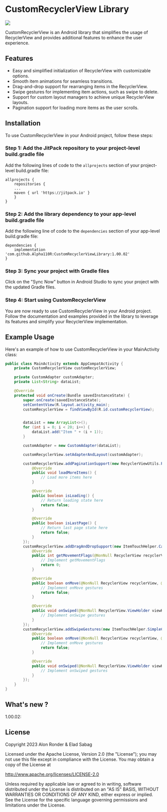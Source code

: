 # CustomRecyclerView Library

[![](https://jitpack.io/v/Alpha110R/CustomRecyclerViewLibrary.svg)](https://jitpack.io/#Alpha110R/CustomRecyclerViewLibrary)

CustomRecyclerView is an Android library that simplifies the usage of RecyclerView and provides additional features to enhance the user experience.

## Features

- Easy and simplified initialization of RecyclerView with customizable options.
- Smooth item animations for seamless transitions.
- Drag-and-drop support for rearranging items in the RecyclerView.
- Swipe gestures for implementing item actions, such as swipe to delete.
- Support for custom layout managers to achieve unique RecyclerView layouts.
- Pagination support for loading more items as the user scrolls.

## Installation

To use CustomRecyclerView in your Android project, follow these steps:

### Step 1: Add the JitPack repository to your project-level build.gradle file

Add the following lines of code to the `allprojects` section of your project-level build.gradle file:

```
allprojects {
    repositories {
    ...
    maven { url 'https://jitpack.io' }
    }
}
```

### Step 2: Add the library dependency to your app-level build.gradle file

Add the following line of code to the `dependencies` section of your app-level build.gradle file:

```
dependencies {
    implementation 'com.github.Alpha110R:CustomRecyclerViewLibrary:1.00.02'
}
```

### Step 3: Sync your project with Gradle files

Click on the "Sync Now" button in Android Studio to sync your project with the updated Gradle files.

### Step 4: Start using CustomRecyclerView

You are now ready to use CustomRecyclerView in your Android project. Follow the documentation and examples provided in the library to leverage its features and simplify your RecyclerView implementation.

## Example Usage

Here's an example of how to use CustomRecyclerView in your MainActivity class:

```java
public class MainActivity extends AppCompatActivity {
    private CustomRecyclerView customRecyclerView;

    private CustomAdapter customAdapter;
    private List<String> dataList;

    @Override
    protected void onCreate(Bundle savedInstanceState) {
        super.onCreate(savedInstanceState);
        setContentView(R.layout.activity_main);
        customRecyclerView = findViewById(R.id.customRecyclerView);


        dataList = new ArrayList<>();
        for (int i = 0; i < 20; i++) {
            dataList.add("Item " + (i + 1));
        }

        customAdapter = new CustomAdapter(dataList);

        customRecyclerView.setAdapterAndLayout(customAdapter);

        customRecyclerView.addPaginationSupport(new RecyclerViewUtils.PaginationListener() {
            @Override
            public void loadMoreItems() {
                // Load more items here
            }

            @Override
            public boolean isLoading() {
                // Return loading state here
                return false;
            }

            @Override
            public boolean isLastPage() {
                // Return last page state here
                return false;
            }
        });
        customRecyclerView.addDragAndDropSupport(new ItemTouchHelper.Callback() {
            @Override
            public int getMovementFlags(@NonNull RecyclerView recyclerView, @NonNull RecyclerView.ViewHolder viewHolder) {
                // Implement getMovementFlags
                return 0;
            }

            @Override
            public boolean onMove(@NonNull RecyclerView recyclerView, @NonNull RecyclerView.ViewHolder viewHolder, @NonNull                 RecyclerView.ViewHolder target) {
                // Implement onMove gestures
                return false;
            }

            @Override
            public void onSwiped(@NonNull RecyclerView.ViewHolder viewHolder, int direction) {
                // Implement onSwipe gestures
            }
        });
        customRecyclerView.addSwipeGestures(new ItemTouchHelper.SimpleCallback(0, ItemTouchHelper.LEFT | ItemTouchHelper.RIGHT) {
            @Override
            public boolean onMove(@NonNull RecyclerView recyclerView, @NonNull RecyclerView.ViewHolder viewHolder, @NonNull RecyclerView.ViewHolder target) {
                // Implement onMove gestures
                return false;
            }

            @Override
            public void onSwiped(@NonNull RecyclerView.ViewHolder viewHolder, int direction) {
                // Implement onSwiped gestures
            }
        });
    }
}
```
## What's new ?

1.00.02:

## License

Copyright 2023 Alon Ronder & Elad Sabag

Licensed under the Apache License, Version 2.0 (the "License");
you may not use this file except in compliance with the License.
You may obtain a copy of the License at

   http://www.apache.org/licenses/LICENSE-2.0

Unless required by applicable law or agreed to in writing, software
distributed under the License is distributed on an "AS IS" BASIS,
WITHOUT WARRANTIES OR CONDITIONS OF ANY KIND, either express or implied.
See the License for the specific language governing permissions and
limitations under the License.
